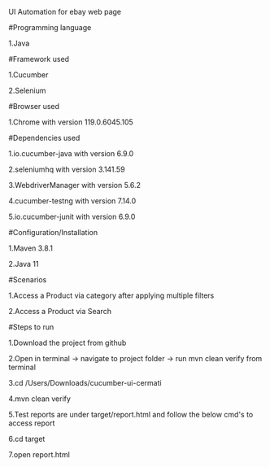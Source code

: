 UI Automation for ebay web page

#Programming language

 1.Java

#Framework used

 1.Cucumber

 2.Selenium

#Browser used

 1.Chrome with version 119.0.6045.105
 
#Dependencies used

 1.io.cucumber-java with version 6.9.0

 2.seleniumhq with version 3.141.59

 3.WebdriverManager with version 5.6.2

 4.cucumber-testng with version 7.14.0

 5.io.cucumber-junit with version 6.9.0
 

#Configuration/Installation

 1.Maven 3.8.1

 2.Java 11


#Scenarios

 1.Access a Product via category after applying multiple filters

 2.Access a Product via Search


#Steps to run

 1.Download the project from github

 2.Open in terminal -> navigate to project folder -> run mvn clean verify from terminal
 
 3.cd /Users/Downloads/cucumber-ui-cermati

 4.mvn clean verify

 5.Test reports are under target/report.html and follow the below cmd's to access report

 6.cd target

 7.open report.html

